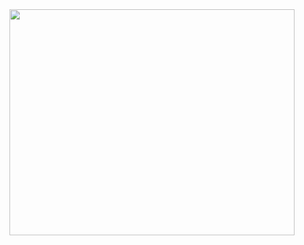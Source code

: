 
<img src=https://user-images.githubusercontent.com/84985986/170398544-d717ea5f-6c3b-4bcd-9309-6b59aecda0f2.png width="100%" height="400px">
